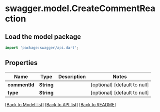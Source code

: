 # swagger.model.CreateCommentReaction

## Load the model package
```dart
import 'package:swagger/api.dart';
```

## Properties
Name | Type | Description | Notes
------------ | ------------- | ------------- | -------------
**commentId** | **String** |  | [optional] [default to null]
**type** | **String** |  | [optional] [default to null]

[[Back to Model list]](../README.md#documentation-for-models) [[Back to API list]](../README.md#documentation-for-api-endpoints) [[Back to README]](../README.md)


